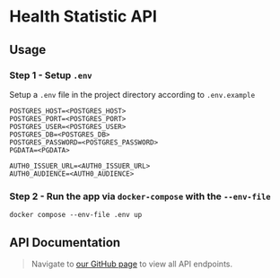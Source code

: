 # Health Statistic API

## Usage

### Step 1 - Setup `.env`

Setup a `.env` file in the project directory according to `.env.example`

```
POSTGRES_HOST=<POSTGRES_HOST>
POSTGRES_PORT=<POSTGRES_PORT>
POSTGRES_USER=<POSTGRES_USER>
POSTGRES_DB=<POSTGRES_DB>
POSTGRES_PASSWORD=<POSTGRES_PASSWORD>
PGDATA=<PGDATA>

AUTH0_ISSUER_URL=<AUTH0_ISSUER_URL>
AUTH0_AUDIENCE=<AUTH0_AUDIENCE>
```

### Step 2 - Run the app via `docker-compose` with the `--env-file`

```shell
docker compose --env-file .env up
```

## API Documentation

> Navigate to [our GitHub page](https://eesoymilk.github.io/health-statistic-api/) to view all API endpoints.
